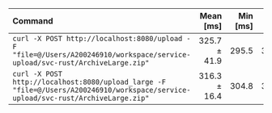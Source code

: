 | Command | Mean [ms] | Min [ms] | Max [ms] | Relative |
|:---|---:|---:|---:|---:|
| `curl -X POST http://localhost:8080/upload -F "file=@/Users/A200246910/workspace/service-upload/svc-rust/ArchiveLarge.zip"` | 325.7 ± 41.9 | 295.5 | 373.6 | 1.03 ± 0.14 |
| `curl -X POST http://localhost:8080/upload_large -F "file=@/Users/A200246910/workspace/service-upload/svc-rust/ArchiveLarge.zip"` | 316.3 ± 16.4 | 304.8 | 335.0 | 1.00 |
